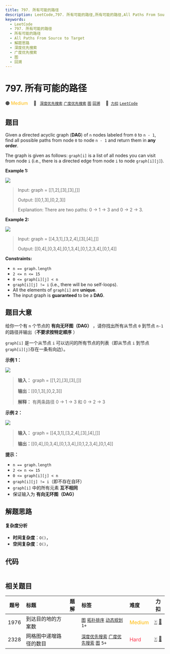 ```yaml
---
title: 797. 所有可能的路径
description: LeetCode,797. 所有可能的路径,所有可能的路径,All Paths From Source to Target,解题思路,深度优先搜索,广度优先搜索,图,回溯
keywords:
  - LeetCode
  - 797. 所有可能的路径
  - 所有可能的路径
  - All Paths From Source to Target
  - 解题思路
  - 深度优先搜索
  - 广度优先搜索
  - 图
  - 回溯
---
```


# 797. 所有可能的路径

🟠 <font color=#ffb800>Medium</font>&emsp; 🔖&ensp; [`深度优先搜索`](/tag/depth-first-search.md) [`广度优先搜索`](/tag/breadth-first-search.md) [`图`](/tag/graph.md) [`回溯`](/tag/backtracking.md)&emsp; 🔗&ensp;[`力扣`](https://leetcode.cn/problems/all-paths-from-source-to-target) [`LeetCode`](https://leetcode.com/problems/all-paths-from-source-to-target)

## 题目

Given a directed acyclic graph (**DAG**) of `n` nodes labeled from `0` to `n -
1`, find all possible paths from node `0` to node `n - 1` and return them in
**any order**.

The graph is given as follows: `graph[i]` is a list of all nodes you can visit
from node `i` (i.e., there is a directed edge from node `i` to node
`graph[i][j]`).



**Example 1:**

![](https://assets.leetcode.com/uploads/2020/09/28/all_1.jpg)

> Input: graph = [[1,2],[3],[3],[]]
> 
> Output: [[0,1,3],[0,2,3]]
> 
> Explanation: There are two paths: 0 -> 1 -> 3 and 0 -> 2 -> 3.

**Example 2:**

![](https://assets.leetcode.com/uploads/2020/09/28/all_2.jpg)

> Input: graph = [[4,3,1],[3,2,4],[3],[4],[]]
> 
> Output: [[0,4],[0,3,4],[0,1,3,4],[0,1,2,3,4],[0,1,4]]

**Constraints:**

  * `n == graph.length`
  * `2 <= n <= 15`
  * `0 <= graph[i][j] < n`
  * `graph[i][j] != i` (i.e., there will be no self-loops).
  * All the elements of `graph[i]` are **unique**.
  * The input graph is **guaranteed** to be a **DAG**.


## 题目大意

给你一个有 `n` 个节点的 **有向无环图（DAG）** ，请你找出所有从节点 `0` 到节点 `n-1` 的路径并输出（**不要求按特定顺序** ）

 `graph[i]` 是一个从节点 `i` 可以访问的所有节点的列表（即从节点 `i` 到节点 `graph[i][j]`存在一条有向边）。



**示例 1：**

![](https://assets.leetcode.com/uploads/2020/09/28/all_1.jpg)

> 
> 
> 
> 
> 
> **输入：** graph = [[1,2],[3],[3],[]]
> 
> **输出：**[[0,1,3],[0,2,3]]
> 
> **解释：** 有两条路径 0 -> 1 -> 3 和 0 -> 2 -> 3
> 
> 

**示例 2：**

![](https://assets.leetcode.com/uploads/2020/09/28/all_2.jpg)

> 
> 
> 
> 
> 
> **输入：** graph = [[4,3,1],[3,2,4],[3],[4],[]]
> 
> **输出：**[[0,4],[0,3,4],[0,1,3,4],[0,1,2,3,4],[0,1,4]]
> 
> 



**提示：**

  * `n == graph.length`
  * `2 <= n <= 15`
  * `0 <= graph[i][j] < n`
  * `graph[i][j] != i`（即不存在自环）
  * `graph[i]` 中的所有元素 **互不相同**
  * 保证输入为 **有向无环图（DAG）**




## 解题思路

#### 复杂度分析

- **时间复杂度**：`O()`，
- **空间复杂度**：`O()`，

## 代码

```javascript

```

## 相关题目

<!-- prettier-ignore -->
| 题号 | 标题 | 题解 | 标签 | 难度 | 力扣 |
| :------: | :------ | :------: | :------ | :------ | :------: |
| 1976 | 到达目的地的方案数 |  |  [`图`](/tag/graph.md) [`拓扑排序`](/tag/topological-sort.md) [`动态规划`](/tag/dynamic-programming.md) `1+` | <font color=#ffb800>Medium</font> | [🀄️](https://leetcode.cn/problems/number-of-ways-to-arrive-at-destination) [🔗](https://leetcode.com/problems/number-of-ways-to-arrive-at-destination) |
| 2328 | 网格图中递增路径的数目 |  |  [`深度优先搜索`](/tag/depth-first-search.md) [`广度优先搜索`](/tag/breadth-first-search.md) [`图`](/tag/graph.md) `5+` | <font color=#ff334b>Hard</font> | [🀄️](https://leetcode.cn/problems/number-of-increasing-paths-in-a-grid) [🔗](https://leetcode.com/problems/number-of-increasing-paths-in-a-grid) |
